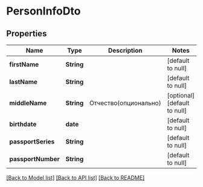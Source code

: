 # PersonInfoDto
## Properties

| Name | Type | Description | Notes |
|------------ | ------------- | ------------- | -------------|
| **firstName** | **String** |  | [default to null] |
| **lastName** | **String** |  | [default to null] |
| **middleName** | **String** | Отчество(опционально) | [optional] [default to null] |
| **birthdate** | **date** |  | [default to null] |
| **passportSeries** | **String** |  | [default to null] |
| **passportNumber** | **String** |  | [default to null] |

[[Back to Model list]](../README.md#documentation-for-models) [[Back to API list]](../README.md#documentation-for-api-endpoints) [[Back to README]](../README.md)

